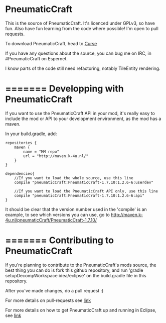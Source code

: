 PneumaticCraft
==================

This is the source of PneumaticCraft. It's licenced under GPLv3, so have fun. Also have fun learning from the code where possible!
I'm open to pull requests.

To download PneumaticCraft, head to [Curse](http://www.curse.com/mc-mods/minecraft/224125-pneumaticcraft)

If you have any questions about the source, you can bug me on IRC, in #PneumaticCraft on Espernet.

I know parts of the code still need refactoring, notably TileEntity rendering.

=======
Developping with PneumaticCraft
=======
If you want to use the PneumaticCraft API in your mod, it's really easy to include the mod or API to your development environment, as the mod has a maven.

In your build.gradle, add:

	repositories {
		maven {
			name = "MM repo"
			url = "http://maven.k-4u.nl/"
		}
	}

	dependencies{
		//If you want to load the whole source, use this line
		compile "pneumaticCraft:PneumaticCraft-1.7.10:1.2.6-6:userdev"
		
		//If you want to load the PneumaticCraft API only, use this line
		compile "pneumaticCraft:PneumaticCraft-1.7.10:1.2.6-6:api"
	}

It should be clear that the version number used in the 'compile' is an example, to see which versions you can use, go to http://maven.k-4u.nl/pneumaticCraft/PneumaticCraft-1.7.10/

=======
Contributing to PneumaticCraft
=======
If you're planning to contribute to the PneumaticCraft's mods source, the best thing you can do is fork this github repository, and run 'gradle setupDecompWorkspace idea/eclipse' on the build.gradle file in this repository.

After you've made changes, do a pull request :)

For more details on pull-requests see [link](https://help.github.com/articles/using-pull-requests/)

For more details on how to get PneumaticCraft up and running in Eclipse, see [link](CONTRIBUTING-ECLIPSE.md)
